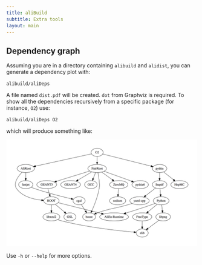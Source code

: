 ```yaml
---
title: aliBuild
subtitle: Extra tools
layout: main
---
```


## Dependency graph

Assuming you are in a directory containing `alibuild` and `alidist`, you can
generate a dependency plot with:

    alibuild/aliDeps

A file named `dist.pdf` will be created. `dot` from Graphviz is required. To
show all the dependencies recursively from a specific package (for instance,
`O2`) use:

    alibuild/aliDeps O2

which will produce something like:

![drawing](deps.png)

Use `-h` or `--help` for more options.

